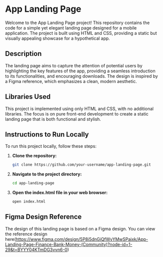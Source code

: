 # App Landing Page

Welcome to the App Landing Page project! This repository contains the code for a simple yet elegant landing page designed for a mobile application. The project is built using HTML and CSS, providing a static but visually appealing showcase for a hypothetical app.

## Description

The landing page aims to capture the attention of potential users by highlighting the key features of the app, providing a seamless introduction to its functionalities, and encouraging downloads. The design is inspired by a Figma reference, which emphasizes a clean, modern aesthetic.

## Libraries Used

This project is implemented using only HTML and CSS, with no additional libraries. The focus is on pure front-end development to create a static landing page that is both functional and stylish.

## Instructions to Run Locally

To run this project locally, follow these steps:

1. **Clone the repository:**
   ```bash
   git clone https://github.com/your-username/app-landing-page.git
2. **Navigate to the project directory:**
   ```bash
   cd app-landing-page
3. **Open the index.html file in your web browser:**
   ```bash
   open index.html


## Figma Design Reference
The design of this landing page is based on a Figma design. You can view the reference design here(https://www.figma.com/design/5P8i5dnGiQfWvYMwSPajxk/App-Landing-Page-Finance-Bank-Money-(Community)?node-id=1-29&t=BYYY04KTmDG3vvn6-0)
